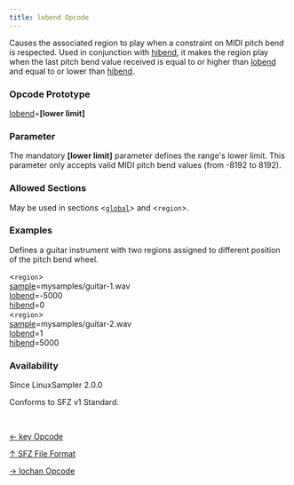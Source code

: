 ```yaml
---
title: lobend Opcode
---
```

Causes the associated region to play when a constraint on MIDI pitch bend is
respected. Used in conjunction with [hibend](hibend), it makes the region play
when the last pitch bend value received is equal to or higher than
[lobend](lobend) and equal to or lower than [hibend](hibend).

### Opcode Prototype

[lobend](lobend)=**[lower limit]**

### Parameter

The mandatory **[lower limit]** parameter defines the range's lower limit.
This parameter only accepts valid MIDI pitch bend values (from -8192 to 8192).

### Allowed Sections

May be used in sections <[`global`](../section/global)> and <`region`>.

### Examples

Defines a guitar instrument with two regions assigned to different position of the pitch bend wheel.

<`region`><br>
[sample](sample)=mysamples/guitar-1.wav<br>
[lobend](lobend)=-5000<br>
[hibend](hibend)=0<br>
<`region`><br>
[sample](sample)=mysamples/guitar-2.wav<br>
[lobend](lobend)=1<br>
[hibend](hibend)=5000<br>

### Availability

Since LinuxSampler 2.0.0

Conforms to SFZ v1 Standard.

<br>
<link rel="stylesheet" href="/linuxsampler/style.css">
<div>
    <div id="r" class="child-div"><p><a href="key">← key Opcode</a></p></div>
    <div id="c" class="child-div"><p><a href="..">↑ SFZ File Format</a></p></div>
    <div id="l" class="child-div"><p><a href="lochan">→ lochan Opcode</a></p></div>
</div>
